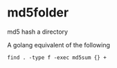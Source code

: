 # md5folder
md5 hash a directory



A golang equivalent of the following
```
find . -type f -exec md5sum {} +
```